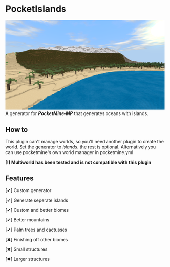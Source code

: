 # PocketIslands
![alt text](media/picture.png)
A generator for ***PocketMine-MP*** that generates oceans with islands.
## How to
This plugin can't manage worlds, so you'll need another plugin to create the world.
Set the generator to *islands*. the rest is optional. Alternatively you can use pocketmine's own world manager in pocketmine.yml

**[!] Multiworld has been tested and is not compatible with this plugin**

## Features
 
 [✔] Custom generator
 
 [✔] Generate seperate islands
 
 [✔] Custom and better biomes
 
 [✔] Better mountains
 
 [✔] Palm trees and cactusses
 
 [✖] Finishing off other biomes
 
 [✖] Small structures
 
 [✖] Larger structures
